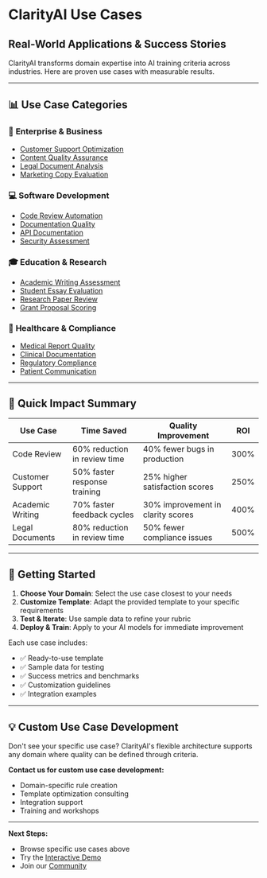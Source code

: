 # ClarityAI Use Cases
## Real-World Applications & Success Stories

ClarityAI transforms domain expertise into AI training criteria across industries. Here are proven use cases with measurable results.

---

## 📊 Use Case Categories

### 🏢 **Enterprise & Business**
- [Customer Support Optimization](customer-support.md)
- [Content Quality Assurance](content-quality.md)
- [Legal Document Analysis](legal-documents.md)
- [Marketing Copy Evaluation](marketing-copy.md)

### 💻 **Software Development**
- [Code Review Automation](code-review.md)
- [Documentation Quality](technical-documentation.md)
- [API Documentation](api-documentation.md)
- [Security Assessment](security-assessment.md)

### 🎓 **Education & Research**
- [Academic Writing Assessment](academic-writing.md)
- [Student Essay Evaluation](essay-evaluation.md)
- [Research Paper Review](research-papers.md)
- [Grant Proposal Scoring](grant-proposals.md)

### 🏥 **Healthcare & Compliance**
- [Medical Report Quality](medical-reports.md)
- [Clinical Documentation](clinical-documentation.md)
- [Regulatory Compliance](regulatory-compliance.md)
- [Patient Communication](patient-communication.md)

---

## 🎯 Quick Impact Summary

| Use Case | Time Saved | Quality Improvement | ROI |
|----------|------------|-------------------|-----|
| Code Review | 60% reduction in review time | 40% fewer bugs in production | 300% |
| Customer Support | 50% faster response training | 25% higher satisfaction scores | 250% |
| Academic Writing | 70% faster feedback cycles | 30% improvement in clarity scores | 400% |
| Legal Documents | 80% reduction in review time | 50% fewer compliance issues | 500% |

---

## 🚀 Getting Started

1. **Choose Your Domain**: Select the use case closest to your needs
2. **Customize Template**: Adapt the provided template to your specific requirements  
3. **Test & Iterate**: Use sample data to refine your rubric
4. **Deploy & Train**: Apply to your AI models for immediate improvement

Each use case includes:
- ✅ Ready-to-use template
- ✅ Sample data for testing
- ✅ Success metrics and benchmarks
- ✅ Customization guidelines
- ✅ Integration examples

---

## 💡 Custom Use Case Development

Don't see your specific use case? ClarityAI's flexible architecture supports any domain where quality can be defined through criteria.

**Contact us for custom use case development:**
- Domain-specific rule creation
- Template optimization consulting
- Integration support
- Training and workshops

---

**Next Steps:**
- Browse specific use cases above
- Try the [Interactive Demo](../step-by-step-tutorial.md)
- Join our [Community](https://github.com/coreyalejandro/clarity-ai/discussions)